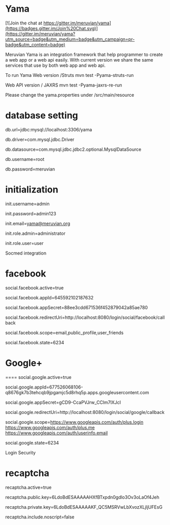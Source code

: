Yama
====

[![Join the chat at https://gitter.im/meruvian/yama](https://badges.gitter.im/Join%20Chat.svg)](https://gitter.im/meruvian/yama?utm_source=badge&utm_medium=badge&utm_campaign=pr-badge&utm_content=badge)

Meruvian Yama is an integration framework that help programmer to create a web app or a web api easily. With current version we share the same services that use by both web app and web api.

To run Yama
Web version /Struts
mvn test -Pyama-struts-run

Web API version / JAXRS
mvn test -Pyama-jaxrs-re-run

Please change the yama.properties under /src/main/resource
# database setting
db.url=jdbc:mysql://localhost:3306/yama

db.driver=com.mysql.jdbc.Driver

db.datasource=com.mysql.jdbc.jdbc2.optional.MysqlDataSource

db.username=root

db.password=meruvian

# initialization
init.username=admin

init.password=admin123

init.email=yama@meruvian.org

init.role.admin=administrator

init.role.user=user

Socmed integration 
# facebook
social.facebook.active=true

social.facebook.appId=645592102187632

social.facebook.appSecret=88ee3cdd671536f452879042a85ae780

social.facebook.redirectUri=http://localhost:8080/login/social/facebook/callback

social.facebook.scope=email,public_profile,user_friends

social.facebook.state=6234

# Google+
====
social.google.active=true

social.google.appId=677526068106-q8676gk7b3tehcqb9jpgamjc5d8rhq5p.apps.googleusercontent.com

social.google.appSecret=gCD9-CcaPVJrw_CClm7lXJcI

social.google.redirectUri=http://localhost:8080/login/social/google/callback

social.google.scope=https://www.googleapis.com/auth/plus.login https://www.googleapis.com/auth/plus.me https://www.googleapis.com/auth/userinfo.email

social.google.state=6234

Login Security
# recaptcha
recaptcha.active=true

recaptcha.public.key=6LdoBdESAAAAAHXfBTxpdn0gdlo3Ov3oLaOf4Jeh

recaptcha.private.key=6LdoBdESAAAAAKF_QC5MSRVwLbXvozXLjljUFEsG

recaptcha.include.noscript=false



